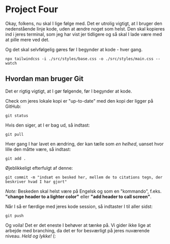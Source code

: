 # Project Four

Okay, folkens, nu skal I lige følge med. Det er utrolig vigtigt, at I bruger den nedenstående linje kode, uden at ændre noget som helst. Den skal kopieres ind i jeres terminal, som jeg har vist jer tidligere og så skal I lade være med at pille mere ved det.

Og det skal selvfølgelig gøres før I begynder at kode - hver gang.

    npx tailwindcss -i ./src/styles/base.css -o ./src/styles/main.css --watch


## Hvordan man bruger Git

Det er rigtig vigtigt, at I gør følgende, før I begynder at kode.

Check om jeres lokale kopi er "up-to-date" med den kopi der ligger på GitHub:
    
    git status

Hvis den siger, at I er bag ud, så indtast:

    git pull

Hver gang I har lavet en ændring, der kan tælle som *en helhed*, uanset hvor lille den måtte være, så indtast:

    git add .

Øjeblikkeligt efterfulgt af denne:

    git commit -m "indsæt en besked her, mellem de to citations tegn, der beskriver hvad I har gjort"

*Note:* Beskeden skal helst være på Engelsk og som en "kommando", f.eks. **"change header to a lighter color"** eller **"add header to call screen"**.

Når I så er færdige med jeres kode session, så indtaster I til aller sidst:

    git push

Og voila! Det er det eneste I behøver at tænke på. Vi gider ikke lige at arbejde med branching, da det er for besværligt på jeres nuværende niveau. *Held og lykke!* (: